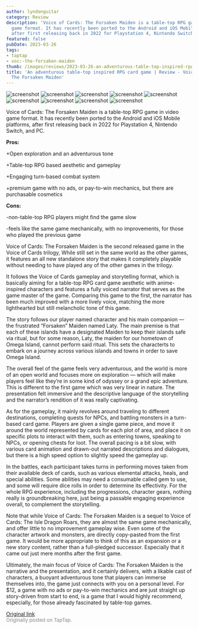 ```yaml
---
author: lyndonguitar
category: Review
description: 'Voice of Cards: The Forsaken Maiden is a table-top RPG game in video
  game format. It has recently been ported to the Android and iOS Mobile platforms,
  after first releasing back in 2022 for Playstation 4, Nintendo Switch, and PC.'
featured: false
pubDate: 2023-03-26
tags:
- taptap
- voc:-the-forsaken-maiden
thumb: /images/reviews/2023-03-26-an-adventurous-table-top-inspired-rpg-card-game--review---voice-of-cards-the-forsaken-mai-0.avif
title: 'An adventurous table-top inspired RPG card game | Review - Voice of Cards:
  The Forsaken Maiden'
---
```


<div class="gallery">
  <img src="/images/reviews/2023-03-26-an-adventurous-table-top-inspired-rpg-card-game--review---voice-of-cards-the-forsaken-mai-0.avif" alt="screenshot" />
  <img src="/images/reviews/2023-03-26-an-adventurous-table-top-inspired-rpg-card-game--review---voice-of-cards-the-forsaken-mai-1.avif" alt="screenshot" />
  <img src="/images/reviews/2023-03-26-an-adventurous-table-top-inspired-rpg-card-game--review---voice-of-cards-the-forsaken-mai-2.avif" alt="screenshot" />
  <img src="/images/reviews/2023-03-26-an-adventurous-table-top-inspired-rpg-card-game--review---voice-of-cards-the-forsaken-mai-3.avif" alt="screenshot" />
  <img src="/images/reviews/2023-03-26-an-adventurous-table-top-inspired-rpg-card-game--review---voice-of-cards-the-forsaken-mai-4.avif" alt="screenshot" />
  <img src="/images/reviews/2023-03-26-an-adventurous-table-top-inspired-rpg-card-game--review---voice-of-cards-the-forsaken-mai-5.avif" alt="screenshot" />
  <img src="/images/reviews/2023-03-26-an-adventurous-table-top-inspired-rpg-card-game--review---voice-of-cards-the-forsaken-mai-6.avif" alt="screenshot" />
  <img src="/images/reviews/2023-03-26-an-adventurous-table-top-inspired-rpg-card-game--review---voice-of-cards-the-forsaken-mai-7.avif" alt="screenshot" />
  <img src="/images/reviews/2023-03-26-an-adventurous-table-top-inspired-rpg-card-game--review---voice-of-cards-the-forsaken-mai-8.avif" alt="screenshot" />
</div>

Voice of Cards: The Forsaken Maiden is a table-top RPG game in video game format. It has recently been ported to the Android and iOS Mobile platforms, after first releasing back in 2022 for Playstation 4, Nintendo Switch, and PC.


**Pros:**


+Open exploration and an adventurous tone

+Table-top RPG based aesthetic and gameplay

+Engaging turn-based combat system

+premium game with no ads, or pay-to-win mechanics, but there are purchasable cosmetics


**Cons:**


-non-table-top RPG players might find the game slow

-feels like the same game mechanically, with no improvements, for those who played the previous game

Voice of Cards: The Forsaken Maiden is the second released game in the Voice of Cards trilogy, While still set in the same world as the other games, it features an all new standalone story that makes it completely playable without needing to have played any of the other games in the trilogy.

It follows the Voice of Cards gameplay and storytelling format, which is basically aiming for a table-top RPG card game aesthetic with anime-inspired characters and features a fully voiced narrator that serves as the game master of the game. Comparing this game to the first, the narrator has been much improved with a more lively voice, matching the more lighthearted but still melancholic tone of this game.

The story follows our player named character and his main companion — the frustrated “Forsaken” Maiden named Laty. The main premise is that each of these islands have a designated Maiden to keep their islands safe via ritual, but for some reason, Laty, the maiden for our hometown of Omega Island, cannot perform said ritual. This sets the characterts to embark on a journey across various islands and towns in order to save Omega Island.

The overall feel of the game feels very adventurous, and the world is more of an open world and focuses more on exploration — which will make players feel like they’re in some kind of odyssey or a grand epic adventure. This is different to the first game which was very linear in nature. The presentation felt immersive and the descriptive language of the storytelling and the narrator’s rendition of it was really captivating.

As for the gameplay, it mainly revolves around traveling to different destinations, completing quests for NPCs, and battling monsters in a turn-based card game. Players are given a single game piece, and move it around the world represented by cards for each plot of area, and place it on specific plots to interact with them, such as entering towns, speaking to NPCs, or opening chests for loot. The overall pacing is a bit slow, with various card animation and drawn-out narrated descriptions and dialogues, but there is a high speed option to slightly speed the gameplay up.

In the battles, each participant takes turns in performing moves taken from their available deck of cards, such as various elemental attacks, heals, and special abilities. Some abilities may need a consumable called gem to use, and some will require dice rolls in order to determine its effectivity. For the whole RPG experience, including the progressions, character gears, nothing really is groundbreaking here, just being a passable engaging experience overall, to complement the storytelling.

Note that while Voice of Cards: The Forsaken Maiden is a sequel to Voice of Cards: The Isle Dragon Roars, they are almost the same game mechanically, and offer little to no improvement gameplay wise. Even some of the character artwork and monsters, are directly copy-pasted from the first game. It would be more appropriate to think of this as an expansion or a new story content, rather than a full-pledged successor. Especially that it came out just mere months after the first game.

Ultimately, the main focus of Voice of Cards: The Forsaken Maiden is the narrative and the presentation, and it certainly delivers, with a likable cast of characters, a buoyant adventurous tone that players can immerse themselves into, the game just connects with you on a personal level. For $12, a game with no ads or pay-to-win mechanics and are just straight up story-driven from start to end, is a game that I would highly recommend, especially, for those already fascinated by table-top games.

[Original link](https://www.taptap.io/post/4903147)<br><span style="font-size: 0.95em; color: #888;">Originally posted on TapTap.</span>